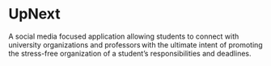 # UpNext
A social media focused application allowing students to connect with university organizations and professors with the ultimate intent of promoting the stress-free organization of a student’s responsibilities and deadlines. 
